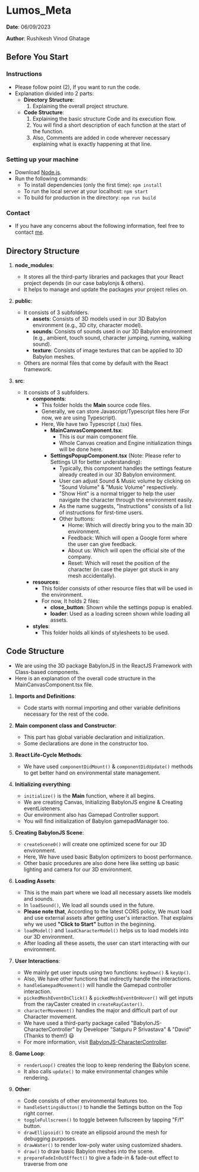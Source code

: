 # Lumos_Meta
**Date**: 06/09/2023

**Author**: Rushikesh Vinod Ghatage

## Before You Start
### Instructions
- Please follow point (2), If you want to run the code.
- Explanation divided into 2 parts:
  - **Directory Structure**: 
    1. Explaining the overall project structure.
  - **Code Structure**: 
      1. Explaining the basic structure Code and its execution flow.
      2. You will find a short description of each function at the start of the function.
      3. Also, Comments are added in code wherever necessary explaining what is exactly happening at that line.

### Setting up your machine
- Download [Node.js](https://nodejs.org/en/download/).
- Run the following commands:
  - To install dependencies (only the first time): `npm install`
  - To run the local server at your localhost: `npm start`
  - To build for production in the directory: `npm run build`

### Contact
- If you have any concerns about the following information, feel free to contact [me](mailto:rushikeshghatage40@gmail.com).

## Directory Structure
1. **node_modules**:
   - It stores all the third-party libraries and packages that your React project depends (in our case babylonjs & others).
   - It helps to manage and update the packages your project relies on.

2. **public**:
   - It consists of 3 subfolders.
     - **assets**: Consists of 3D models used in our 3D Babylon environment (e.g., 3D city, character model).
     - **sounds**: Consists of sounds used in our 3D Babylon environment (e.g., ambient, touch sound, character jumping, running, walking sound).
     - **texture**: Consists of image textures that can be applied to 3D Babylon meshes.
   - Others are normal files that come by default with the React framework.

3. **src**:
   - It consists of 3 subfolders.
     - **components**:
       - This folder holds the **Main** source code files.
       - Generally, we can store Javascript/Typescript files here (For now, we are using Typescript).
       - Here, We have two Typescript (.tsx) files.
            - **MainCanvasComponent.tsx**:
                 - This is our main component file.
                 - Whole Canvas creation and Engine initialization things will be done here.
            - **SettingsPopupComponent.tsx** (Note: Please refer to Settings UI for better understanding):
                 - Typically, this component handles the settings feature already created in our 3D Babylon environment.
                 - User can adjust Sound & Music volume by clicking on "Sound Volume" & "Music Volume" respectively.
                 - "Show Hint" is a normal trigger to help the user navigate the character through the environment easily.
                 - As the name suggests, "Instructions" consists of a list of instructions for first-time users.
                 - Other buttons:
                   - Home: Which will directly bring you to the main 3D environment.
                   - Feedback: Which will open a Google form where the user can give feedback.
                   - About us: Which will open the official site of the company.
                   - Reset: Which will reset the position of the character (in case the player got stuck in any mesh accidentally).
     - **resources**:
       - This folder consists of other resource files that will be used in the environment.
       - For now, It holds 2 files:
         - **close_button**: Shown while the settings popup is enabled.
         - **loader**: Used as a loading screen shown while loading all assets.
     - **styles**:
       - This folder holds all kinds of stylesheets to be used.

## Code Structure
- We are using the 3D package BabylonJS in the ReactJS Framework with Class-based components.
- Here is an explanation of the overall code structure in the MainCanvasComponent.tsx file.

1. **Imports and Definitions**:
   - Code starts with normal importing and other variable definitions necessary for the rest of the code.

2. **Main component class and Constructor**:
   - This part has global variable declaration and initialization.
   - Some declarations are done in the constructor too.

3. **React Life-Cycle Methods**:
   - We have used `componentDidMount()` & `componentDidUpdate()` methods to get better hand on environmental state management.

4. **Initializing everything**:
   - `initialize()` is the **Main** function, where it all begins.
   - We are creating Canvas, Initializing BabylonJS engine & Creating eventListeners.
   - Our environment also has Gamepad Controller support.
   - You will find initialization of Babylon gamepadManager too.

5. **Creating BabylonJS Scene**:
   - `createScene0()` will create one optimized scene for our 3D environment.
   - Here, We have used basic Babylon optimizers to boost performance.
   - Other basic procedures are also done here like setting up basic lighting and camera for our 3D environment.

6. **Loading Assets**:
   - This is the main part where we load all necessary assets like models and sounds.
   - In `loadSound()`, We load all sounds used in the future.
   - **Please note that**, According to the latest CORS policy, We must load and use external assets after getting user's interaction. That explains why we used **"Click to Start"** button in the beginning.
   - `loadModel()` and `loadCharacterModel()` helps us to load models into our 3D environment.
   - After loading all these assets, the user can start interacting with our environment.

7. **User Interactions**:
   - We mainly get user inputs using two functions: `keyDown()` & `keyUp()`.
   - Also, We have other functions that indirectly handle the interactions.
   - `handleGamepadMovement()` will handle the Gamepad controller interaction.
   - `pickedMeshEventOnClick()` & `pickedMeshEventOnHover()` will get inputs from the rayCaster created in `createRayCaster()`.
   - `characterMovement()` handles the major and difficult part of our Character movement.
   - We have used a third-party package called "BabylonJS-CharacterController" by Developer "Satguru P Srivastava" & "David" (Thanks to them!) :smiley:
   - For more information, visit [BabylonJS-CharacterController](https://github.com/ssatguru/BabylonJS-CharacterController).

8. **Game Loop**:
   - `renderLoop()` creates the loop to keep rendering the Babylon scene.
   - It also calls `update()` to make environmental changes while rendering.

9. **Other**:
   - Code consists of other environmental features too.
   - `handleSettingsButton()` to handle the Settings button on the Top right corner.
   - `toggleFullscreen()` to toggle between fullscreen by tapping "F/f" button.
   - `drawEllipsoid()` to create an ellipsoid around the mesh for debugging purposes.
   - `drawWater()` to render low-poly water using customized shaders.
   - `draw()` to draw basic Babylon meshes into the scene.
   - `prepareFadeInOutEffect()` to give a fade-in & fade-out effect to traverse from one
